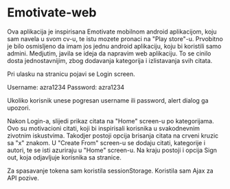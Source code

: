 # Emotivate-web

Ova aplikacija je inspirisana Emotivate mobilnom android aplikacijom, koju sam navela u svom cv-u, te istu 
mozete pronaci na "Play store"-u.
Prvobitno je bilo osmisljeno da imam jos jednu android aplikaciju, koju bi koristili samo admini. Medjutim, 
javila se ideja da napravim web aplikaciju. To se cinilo dosta jednostavnijim, zbog dodavanja kategorija i izlistavanja
svih citata. 

Pri ulasku na stranicu pojavi se Login screen. 

Username: azra1234
Password: azra1234

Ukoliko korisnik unese pogresan username ili password, alert dialog ga upozori.

Nakon Login-a, slijedi prikaz citata na "Home" screen-u po kategorijama. Ovo su motivacioni citati, koji bi inspirisali
korisnika u svakodnevnim zivotnim iskustvima. Takodjer postoji opcija brisanja citata na crveni kruzic sa "x" znakom.
U "Create From" screen-u se dodaju citati, kategorije i autori, te se isti azuriraju u "Home" screen-u.
Na kraju postoji i opcija Sign out, koja odjavljuje korisnika sa stranice.

Za spasavanje tokena sam koristila sessionStorage.
Koristila sam Ajax za API pozive.
